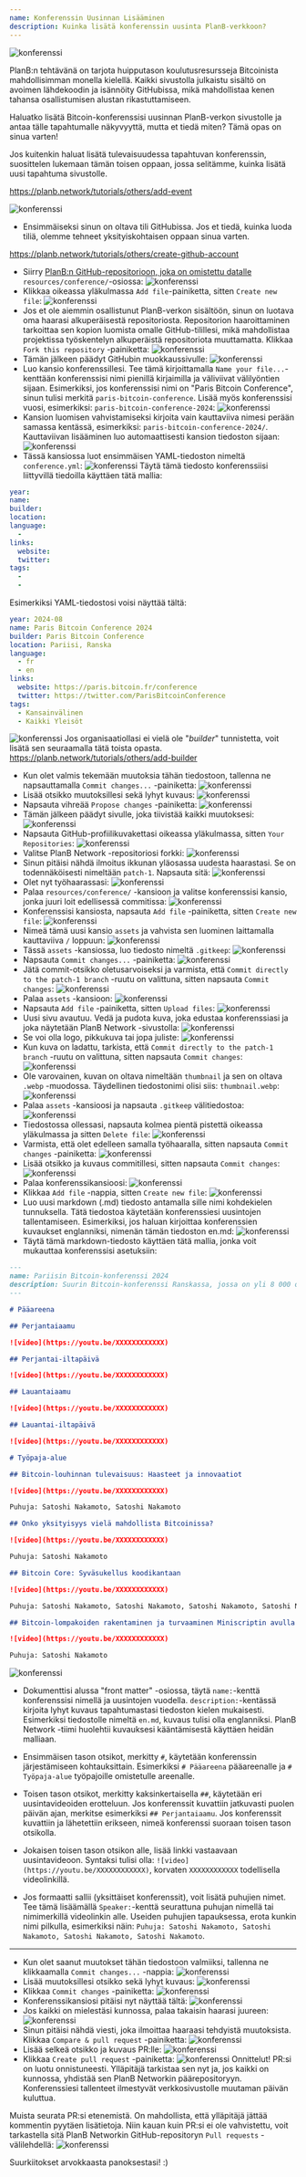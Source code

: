```yaml
---
name: Konferenssin Uusinnan Lisääminen
description: Kuinka lisätä konferenssin uusinta PlanB-verkkoon?
---
```

![konferenssi](assets/cover.webp)

PlanB:n tehtävänä on tarjota huipputason koulutusresursseja Bitcoinista mahdollisimman monella kielellä. Kaikki sivustolla julkaistu sisältö on avoimen lähdekoodin ja isännöity GitHubissa, mikä mahdollistaa kenen tahansa osallistumisen alustan rikastuttamiseen.

Haluatko lisätä Bitcoin-konferenssisi uusinnan PlanB-verkon sivustolle ja antaa tälle tapahtumalle näkyvyyttä, mutta et tiedä miten? Tämä opas on sinua varten!

Jos kuitenkin haluat lisätä tulevaisuudessa tapahtuvan konferenssin, suosittelen lukemaan tämän toisen oppaan, jossa selitämme, kuinka lisätä uusi tapahtuma sivustolle.

https://planb.network/tutorials/others/add-event


![konferenssi](assets/01.webp)
- Ensimmäiseksi sinun on oltava tili GitHubissa. Jos et tiedä, kuinka luoda tiliä, olemme tehneet yksityiskohtaisen oppaan sinua varten.

https://planb.network/tutorials/others/create-github-account


- Siirry [PlanB:n GitHub-repositorioon, joka on omistettu datalle](https://github.com/DecouvreBitcoin/sovereign-university-data/tree/dev/resources/conference) `resources/conference/`-osiossa:
![konferenssi](assets/02.webp)
- Klikkaa oikeassa yläkulmassa `Add file`-painiketta, sitten `Create new file`:
![konferenssi](assets/03.webp)
- Jos et ole aiemmin osallistunut PlanB-verkon sisältöön, sinun on luotava oma haarasi alkuperäisestä repositoriosta. Repositorion haaroittaminen tarkoittaa sen kopion luomista omalle GitHub-tilillesi, mikä mahdollistaa projektissa työskentelyn alkuperäistä repositoriota muuttamatta. Klikkaa `Fork this repository` -painiketta:
![konferenssi](assets/04.webp)
- Tämän jälkeen päädyt GitHubin muokkaussivulle:
![konferenssi](assets/05.webp)
- Luo kansio konferenssillesi. Tee tämä kirjoittamalla `Name your file...`-kenttään konferenssisi nimi pienillä kirjaimilla ja väliviivat välilyöntien sijaan. Esimerkiksi, jos konferenssisi nimi on "Paris Bitcoin Conference", sinun tulisi merkitä `paris-bitcoin-conference`. Lisää myös konferenssisi vuosi, esimerkiksi: `paris-bitcoin-conference-2024`:
![konferenssi](assets/06.webp)
- Kansion luomisen vahvistamiseksi kirjoita vain kauttaviiva nimesi perään samassa kentässä, esimerkiksi: `paris-bitcoin-conference-2024/`. Kauttaviivan lisääminen luo automaattisesti kansion tiedoston sijaan:
![konferenssi](assets/07.webp)
- Tässä kansiossa luot ensimmäisen YAML-tiedoston nimeltä `conference.yml`:
![konferenssi](assets/08.webp)
Täytä tämä tiedosto konferenssiisi liittyvillä tiedoilla käyttäen tätä mallia:
```yaml
year: 
name: 
builder: 
location: 
language: 
  - 
links:
  website: 
  twitter: 
tags: 
  - 
  - 
```

Esimerkiksi YAML-tiedostosi voisi näyttää tältä:

```yaml
year: 2024-08
name: Paris Bitcoin Conference 2024
builder: Paris Bitcoin Conference
location: Pariisi, Ranska
language: 
  - fr
  - en
links:
  website: https://paris.bitcoin.fr/conference
  twitter: https://twitter.com/ParisBitcoinConference
tags: 
  - Kansainvälinen
  - Kaikki Yleisöt
```

![konferenssi](assets/09.webp)
Jos organisaatiollasi ei vielä ole "*builder*" tunnistetta, voit lisätä sen seuraamalla tätä toista opasta.
https://planb.network/tutorials/others/add-builder

- Kun olet valmis tekemään muutoksia tähän tiedostoon, tallenna ne napsauttamalla `Commit changes...` -painiketta:
![konferenssi](assets/10.webp)
- Lisää otsikko muutoksillesi sekä lyhyt kuvaus:
![konferenssi](assets/11.webp)
- Napsauta vihreää `Propose changes` -painiketta:
![konferenssi](assets/12.webp)
- Tämän jälkeen päädyt sivulle, joka tiivistää kaikki muutoksesi:
![konferenssi](assets/13.webp)
- Napsauta GitHub-profiilikuvakettasi oikeassa yläkulmassa, sitten `Your Repositories`:
![konferenssi](assets/14.webp)
- Valitse PlanB Network -repositoriosi forkki:
![konferenssi](assets/15.webp)
- Sinun pitäisi nähdä ilmoitus ikkunan yläosassa uudesta haarastasi. Se on todennäköisesti nimeltään `patch-1`. Napsauta sitä:
![konferenssi](assets/16.webp)
- Olet nyt työhaarassasi:
![konferenssi](assets/17.webp)
- Palaa `resources/conference/` -kansioon ja valitse konferenssisi kansio, jonka juuri loit edellisessä commitissa:
![konferenssi](assets/18.webp)
- Konferenssisi kansiosta, napsauta `Add file` -painiketta, sitten `Create new file`:
![konferenssi](assets/19.webp)
- Nimeä tämä uusi kansio `assets` ja vahvista sen luominen laittamalla kauttaviiva `/` loppuun:
![konferenssi](assets/20.webp)
- Tässä `assets` -kansiossa, luo tiedosto nimeltä `.gitkeep`:
![konferenssi](assets/21.webp)
- Napsauta `Commit changes...` -painiketta:
![konferenssi](assets/22.webp)
- Jätä commit-otsikko oletusarvoiseksi ja varmista, että `Commit directly to the patch-1 branch` -ruutu on valittuna, sitten napsauta `Commit changes`:
![konferenssi](assets/23.webp)
- Palaa `assets` -kansioon:
![konferenssi](assets/24.webp)
- Napsauta `Add file` -painiketta, sitten `Upload files`:
![konferenssi](assets/25.webp)
- Uusi sivu avautuu. Vedä ja pudota kuva, joka edustaa konferenssiasi ja joka näytetään PlanB Network -sivustolla: ![konferenssi](assets/26.webp)
- Se voi olla logo, pikkukuva tai jopa juliste:
![konferenssi](assets/27.webp)
- Kun kuva on ladattu, tarkista, että `Commit directly to the patch-1 branch` -ruutu on valittuna, sitten napsauta `Commit changes`:
![konferenssi](assets/28.webp)
- Ole varovainen, kuvan on oltava nimeltään `thumbnail` ja sen on oltava `.webp` -muodossa. Täydellinen tiedostonimi olisi siis: `thumbnail.webp`:
![konferenssi](assets/29.webp)
- Palaa `assets` -kansioosi ja napsauta `.gitkeep` välitiedostoa:
![konferenssi](assets/30.webp)
- Tiedostossa ollessasi, napsauta kolmea pientä pistettä oikeassa yläkulmassa ja sitten `Delete file`:
![konferenssi](assets/31.webp)
- Varmista, että olet edelleen samalla työhaaralla, sitten napsauta `Commit changes` -painiketta:
![konferenssi](assets/32.webp)
- Lisää otsikko ja kuvaus commitillesi, sitten napsauta `Commit changes`:
![konferenssi](assets/33.webp)
- Palaa konferenssikansioosi: ![konferenssi](assets/34.webp)
- Klikkaa `Add file` -nappia, sitten `Create new file`:
![konferenssi](assets/35.webp)
- Luo uusi markdown (.md) tiedosto antamalla sille nimi kohdekielen tunnuksella. Tätä tiedostoa käytetään konferenssiesi uusintojen tallentamiseen. Esimerkiksi, jos haluan kirjoittaa konferenssien kuvaukset englanniksi, nimenän tämän tiedoston en.md:
![konferenssi](assets/36.webp)
- Täytä tämä markdown-tiedosto käyttäen tätä mallia, jonka voit mukauttaa konferenssisi asetuksiin:

```markdown
---
name: Pariisin Bitcoin-konferenssi 2024
description: Suurin Bitcoin-konferenssi Ranskassa, jossa on yli 8 000 osallistujaa joka vuosi!
--- 

# Pääareena

## Perjantaiaamu

![video](https://youtu.be/XXXXXXXXXXXX)

## Perjantai-iltapäivä

![video](https://youtu.be/XXXXXXXXXXXX)

## Lauantaiaamu

![video](https://youtu.be/XXXXXXXXXXXX)

## Lauantai-iltapäivä

![video](https://youtu.be/XXXXXXXXXXXX)

# Työpaja-alue

## Bitcoin-louhinnan tulevaisuus: Haasteet ja innovaatiot

![video](https://youtu.be/XXXXXXXXXXXX)

Puhuja: Satoshi Nakamoto, Satoshi Nakamoto

## Onko yksityisyys vielä mahdollista Bitcoinissa?

![video](https://youtu.be/XXXXXXXXXXXX)

Puhuja: Satoshi Nakamoto

## Bitcoin Core: Syväsukellus koodikantaan

![video](https://youtu.be/XXXXXXXXXXXX)

Puhuja: Satoshi Nakamoto, Satoshi Nakamoto, Satoshi Nakamoto, Satoshi Nakamoto

## Bitcoin-lompakoiden rakentaminen ja turvaaminen Miniscriptin avulla

![video](https://youtu.be/XXXXXXXXXXXX)

Puhuja: Satoshi Nakamoto
```

![konferenssi](assets/37.webp)
- Dokumenttisi alussa "front matter" -osiossa, täytä `name:`-kenttä konferenssisi nimellä ja uusintojen vuodella. `description:`-kentässä kirjoita lyhyt kuvaus tapahtumastasi tiedoston kielen mukaisesti. Esimerkiksi tiedostolle nimeltä `en.md`, kuvaus tulisi olla englanniksi. PlanB Network -tiimi huolehtii kuvauksesi kääntämisestä käyttäen heidän malliaan.
- Ensimmäisen tason otsikot, merkitty `#`, käytetään konferenssin järjestämiseen kohtauksittain. Esimerkiksi `# Pääareena` pääareenalle ja `# Työpaja-alue` työpajoille omistetulle areenalle.

- Toisen tason otsikot, merkitty kaksinkertaisella `##`, käytetään eri uusintavideoiden erotteluun. Jos konferenssit kuvattiin jatkuvasti puolen päivän ajan, merkitse esimerkiksi `## Perjantaiaamu`. Jos konferenssit kuvattiin ja lähetettiin erikseen, nimeä konferenssi suoraan toisen tason otsikolla.

- Jokaisen toisen tason otsikon alle, lisää linkki vastaavaan uusintavideoon. Syntaksi tulisi olla: `![video](https://youtu.be/XXXXXXXXXXXX)`, korvaten `XXXXXXXXXXXX` todellisella videolinkillä.

- Jos formaatti sallii (yksittäiset konferenssit), voit lisätä puhujien nimet. Tee tämä lisäämällä `Speaker:`-kenttä seurattuna puhujan nimellä tai nimimerkillä videolinkin alle. Useiden puhujien tapauksessa, erota kunkin nimi pilkulla, esimerkiksi näin: `Puhuja: Satoshi Nakamoto, Satoshi Nakamoto, Satoshi Nakamoto, Satoshi Nakamoto`.

---

- Kun olet saanut muutokset tähän tiedostoon valmiiksi, tallenna ne klikkaamalla `Commit changes...` -nappia:
![konferenssi](assets/38.webp)
- Lisää muutoksillesi otsikko sekä lyhyt kuvaus:
![konferenssi](assets/39.webp)
- Klikkaa `Commit changes` -painiketta: ![konferenssi](assets/40.webp)
- Konferenssikansiosi pitäisi nyt näyttää tältä:
![konferenssi](assets/41.webp)
- Jos kaikki on mielestäsi kunnossa, palaa takaisin haarasi juureen:
![konferenssi](assets/42.webp)
- Sinun pitäisi nähdä viesti, joka ilmoittaa haaraasi tehdyistä muutoksista. Klikkaa `Compare & pull request` -painiketta:
![konferenssi](assets/43.webp)
- Lisää selkeä otsikko ja kuvaus PR:lle:
![konferenssi](assets/44.webp)
- Klikkaa `Create pull request` -painiketta:
![konferenssi](assets/45.webp)
Onnittelut! PR:si on luotu onnistuneesti. Ylläpitäjä tarkistaa sen nyt ja, jos kaikki on kunnossa, yhdistää sen PlanB Networkin päärepositoryyn. Konferenssiesi tallenteet ilmestyvät verkkosivustolle muutaman päivän kuluttua.

Muista seurata PR:si etenemistä. On mahdollista, että ylläpitäjä jättää kommentin pyytäen lisätietoja. Niin kauan kuin PR:si ei ole vahvistettu, voit tarkastella sitä PlanB Networkin GitHub-repositoryn `Pull requests` -välilehdellä:
![konferenssi](assets/46.webp)

Suurkiitokset arvokkaasta panoksestasi! :)